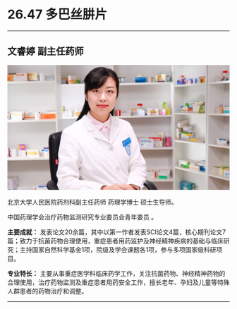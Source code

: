 # 26.47 多巴丝肼片

---

## 文睿婷 副主任药师

![1684851425237](image/c26_047/1684851425237.png)

北京大学人民医院药剂科副主任药师 药理学博士 硕士生导师。

中国药理学会治疗药物监测研究专业委员会青年委员 。

**主要成就：** 发表论文20余篇，其中以第一作者发表SCI论文4篇，核心期刊论文7篇；致力于抗菌药物合理使用，重症患者用药监护及神经精神疾病的基础与临床研究；主持国家自然科学基金1项，院级及学会课题各1项，参与多项国家级科研项目。

**专业特长：** 主要从事重症医学科临床药学工作，关注抗菌药物、神经精神药物的合理使用，治疗药物监测及重症患者用药安全工作，擅长老年、孕妇及儿童等特殊人群患者的药物治疗和调整。

---
